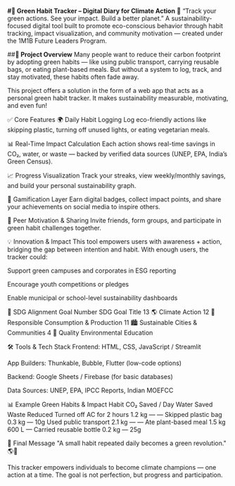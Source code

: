 **#🌿 Green Habit Tracker – Digital Diary for Climate Action**
🌱 “Track your green actions. See your impact. Build a better planet.”
A sustainability-focused digital tool built to promote eco-conscious behavior through habit tracking, impact visualization, and community motivation — created under the 1M1B Future Leaders Program.

##**🧭 Project Overview**
Many people want to reduce their carbon footprint by adopting green habits — like using public transport, carrying reusable bags, or eating plant-based meals. But without a system to log, track, and stay motivated, these habits often fade away.

This project offers a solution in the form of a web app that acts as a personal green habit tracker. It makes sustainability measurable, motivating, and even fun!

✅ Core Features
🌍 Daily Habit Logging
Log eco-friendly actions like skipping plastic, turning off unused lights, or eating vegetarian meals.

📊 Real-Time Impact Calculation
Each action shows real-time savings in CO₂, water, or waste — backed by verified data sources (UNEP, EPA, India’s Green Census).

📈 Progress Visualization
Track your streaks, view weekly/monthly savings, and build your personal sustainability graph.

🏅 Gamification Layer
Earn digital badges, collect impact points, and share your achievements on social media to inspire others.

🤝 Peer Motivation & Sharing
Invite friends, form groups, and participate in green habit challenges together.

💡 Innovation & Impact
This tool empowers users with awareness + action, bridging the gap between intention and habit. With enough users, the tracker could:

Support green campuses and corporates in ESG reporting

Encourage youth competitions or pledges

Enable municipal or school-level sustainability dashboards

🎯 SDG Alignment
Goal Number	SDG Goal Title
13 🌎	Climate Action
12 🛒	Responsible Consumption & Production
11 🏙️	Sustainable Cities & Communities
4 📘	Quality Environmental Education

🛠️ Tools & Tech Stack
Frontend: HTML, CSS, JavaScript / Streamlit

App Builders: Thunkable, Bubble, Flutter (low-code options)

Backend: Google Sheets / Firebase (for basic databases)

Data Sources: UNEP, EPA, IPCC Reports, Indian MOEFCC

📊 Example Green Habits & Impact
Habit	CO₂ Saved / Day	Water Saved	Waste Reduced
Turned off AC for 2 hours	1.2 kg	—	—
Skipped plastic bag	0.3 kg	—	10g
Used public transport	2.1 kg	—	—
Ate plant-based meal	1.5 kg	600 L	—
Carried reusable bottle	0.2 kg	—	25g

🧾 Final Message
"A small habit repeated daily becomes a green revolution." 🌎💚

This tracker empowers individuals to become climate champions — one action at a time. The goal is not perfection, but progress and participation.
